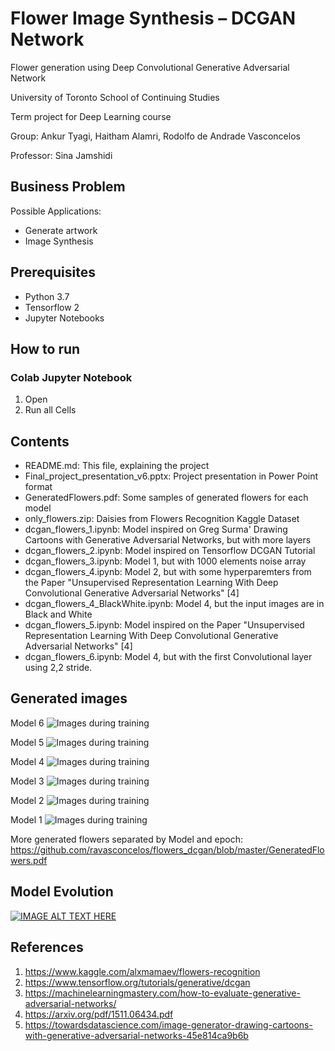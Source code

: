 # Flower Image Synthesis – DCGAN Network
Flower generation using Deep Convolutional Generative Adversarial Network

University of Toronto School of Continuing Studies

Term project for Deep Learning course

Group: Ankur Tyagi, Haitham Alamri, Rodolfo de Andrade Vasconcelos

Professor: Sina Jamshidi

## Business Problem
Possible Applications:
* Generate artwork
* Image Synthesis

## Prerequisites
* Python 3.7
* Tensorflow 2
* Jupyter Notebooks

## How to run

### Colab Jupyter Notebook
1. Open
1. Run all Cells

## Contents
* README.md: This file, explaining the project
* Final_project_presentation_v6.pptx: Project presentation in Power Point format
* GeneratedFlowers.pdf: Some samples of generated flowers for each model 
* only_flowers.zip: Daisies from Flowers Recognition Kaggle Dataset
* dcgan_flowers_1.ipynb: Model inspired on Greg Surma' Drawing Cartoons with Generative Adversarial Networks, but with more layers
* dcgan_flowers_2.ipynb: Model inspired on Tensorflow DCGAN Tutorial
* dcgan_flowers_3.ipynb: Model 1, but with 1000 elements noise array
* dcgan_flowers_4.ipynb: Model 2, but with some hyperparemters from the Paper "Unsupervised Representation Learning With Deep Convolutional Generative Adversarial Networks" [4] 
* dcgan_flowers_4_BlackWhite.ipynb: Model 4, but the input images are in Black and White 
* dcgan_flowers_5.ipynb: Model inspired on the Paper "Unsupervised Representation Learning With Deep Convolutional Generative Adversarial Networks" [4] 
* dcgan_flowers_6.ipynb: Model 4, but with the first Convolutional layer using 2,2 stride. 

## Generated images
Model 6
![Images during training](https://github.com/ravasconcelos/flowers_dcgan/blob/master/generated_images/model6/6000_epochs/download.png)

Model 5
![Images during training](https://github.com/ravasconcelos/flowers_dcgan/blob/master/generated_images/model5/5000_epochs/index3.png)

Model 4
![Images during training](https://github.com/ravasconcelos/flowers_dcgan/blob/master/generated_images/model4/1000_epochs/download%20(10).png)

Model 3
![Images during training](https://github.com/ravasconcelos/flowers_dcgan/blob/master/generated_images/model3/2000_epochs/download.png)

Model 2
![Images during training](https://github.com/ravasconcelos/flowers_dcgan/blob/master/generated_images/model2/2000_epochs/download%20(3).png)

Model 1
![Images during training](https://github.com/ravasconcelos/flowers_dcgan/blob/master/generated_images/model1/5000_epochs/download%20(3).png)

More generated flowers separated by Model and epoch:
https://github.com/ravasconcelos/flowers_dcgan/blob/master/GeneratedFlowers.pdf

## Model Evolution
[![IMAGE ALT TEXT HERE](https://img.youtube.com/vi/0uTfwXIWl40/0.jpg)](https://www.youtube.com/watch?v=0uTfwXIWl40)

## References
1. https://www.kaggle.com/alxmamaev/flowers-recognition
2. https://www.tensorflow.org/tutorials/generative/dcgan
3. https://machinelearningmastery.com/how-to-evaluate-generative-adversarial-networks/
4. https://arxiv.org/pdf/1511.06434.pdf
5. https://towardsdatascience.com/image-generator-drawing-cartoons-with-generative-adversarial-networks-45e814ca9b6b




